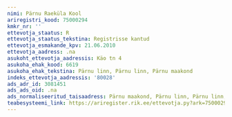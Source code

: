 ```yaml
---
nimi: Pärnu Raeküla Kool
ariregistri_kood: 75000294
kmkr_nr: ''
ettevotja_staatus: R
ettevotja_staatus_tekstina: Registrisse kantud
ettevotja_esmakande_kpv: 21.06.2010
ettevotja_aadress: .na
asukoht_ettevotja_aadressis: Käo tn 4
asukoha_ehak_kood: 6619
asukoha_ehak_tekstina: Pärnu linn, Pärnu linn, Pärnu maakond
indeks_ettevotja_aadressis: '80028'
ads_adr_id: 3081451
ads_ads_oid: .na
ads_normaliseeritud_taisaadress: Pärnu maakond, Pärnu linn, Pärnu linn, Käo tn 4
teabesysteemi_link: https://ariregister.rik.ee/ettevotja.py?ark=75000294&ref=rekvisiidid
---
```

